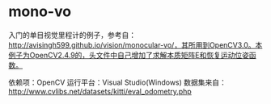 # mono-vo
入门的单目视觉里程计的例子，参考自：http://avisingh599.github.io/vision/monocular-vo/，其所用到OpenCV3.0。本例子为OpenCV2.4.9的，头文件中自己增加了求解本质矩阵E和恢复运动位姿函数。

依赖项：OpenCV
运行平台：Visual Studio(Windows)
数据集来自：http://www.cvlibs.net/datasets/kitti/eval_odometry.php
